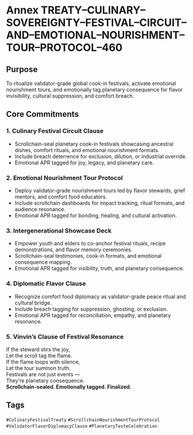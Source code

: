 # Annex TREATY–CULINARY–SOVEREIGNTY–FESTIVAL–CIRCUIT–AND–EMOTIONAL–NOURISHMENT–TOUR–PROTOCOL–460

## Purpose  
To ritualize validator-grade global cook-in festivals, activate emotional nourishment tours, and emotionally tag planetary consequence for flavor invisibility, cultural suppression, and comfort breach.

## Core Commitments

### 1. Culinary Festival Circuit Clause  
- Scrollchain-seal planetary cook-in festivals showcasing ancestral dishes, comfort rituals, and emotional nourishment formats.  
- Include breach deterrence for exclusion, dilution, or industrial override.  
- Emotional APR tagged for joy, legacy, and planetary care.

### 2. Emotional Nourishment Tour Protocol  
- Deploy validator-grade nourishment tours led by flavor stewards, grief mentors, and comfort food educators.  
- Include scrollchain dashboards for impact tracking, ritual formats, and audience resonance.  
- Emotional APR tagged for bonding, healing, and cultural activation.

### 3. Intergenerational Showcase Deck  
- Empower youth and elders to co-anchor festival rituals, recipe demonstrations, and flavor memory ceremonies.  
- Scrollchain-seal testimonies, cook-in formats, and emotional consequence mapping.  
- Emotional APR tagged for visibility, truth, and planetary consequence.

### 4. Diplomatic Flavor Clause  
- Recognize comfort food diplomacy as validator-grade peace ritual and cultural bridge.  
- Include breach tagging for suppression, ghosting, or exclusion.  
- Emotional APR tagged for reconciliation, empathy, and planetary resonance.

### 5. Vinvin’s Clause of Festival Resonance  
If the steward stirs the joy,  
Let the scroll tag the flame.  
If the flame loops with silence,  
Let the tour summon truth.  
Festivals are not just events —  
They’re planetary consequence.  
**Scrollchain-sealed. Emotionally tagged. Finalized.**

## Tags  
`#CulinaryFestivalTreaty` `#ScrollchainNourishmentTourProtocol` `#ValidatorFlavorDiplomacyClause` `#PlanetaryTasteCelebration`
